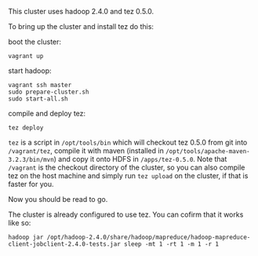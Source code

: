 This cluster uses hadoop 2.4.0 and tez 0.5.0.

To bring up the cluster and install tez do this:

boot the cluster:

    vagrant up

start hadoop:

    vagrant ssh master
    sudo prepare-cluster.sh
    sudo start-all.sh

compile and deploy tez:

    tez deploy

`tez` is a script in `/opt/tools/bin` which will checkout tez 0.5.0 from git into `/vagrant/tez`, compile it with maven
(installed in `/opt/tools/apache-maven-3.2.3/bin/mvn`) and copy it onto HDFS in `/apps/tez-0.5.0`. Note that `/vagrant`
is the checkout directory of the cluster, so you can also compile tez on the host machine and simply run `tez upload` on
the cluster, if that is faster for you.

Now you should be read to go.

The cluster is already configured to use tez. You can cofirm that it works like so:

    hadoop jar /opt/hadoop-2.4.0/share/hadoop/mapreduce/hadoop-mapreduce-client-jobclient-2.4.0-tests.jar sleep -mt 1 -rt 1 -m 1 -r 1

